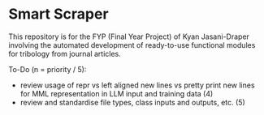 # **Smart Scraper**

This repository is for the FYP (Final Year Project) of Kyan Jasani-Draper involving the automated development of ready-to-use functional modules for tribology from journal articles.

To-Do (n = priority / 5):
- review usage of repr vs left aligned new lines vs pretty print new lines for MML representation in LLM input and training data (4)
- review and standardise file types, class inputs and outputs, etc. (5)
